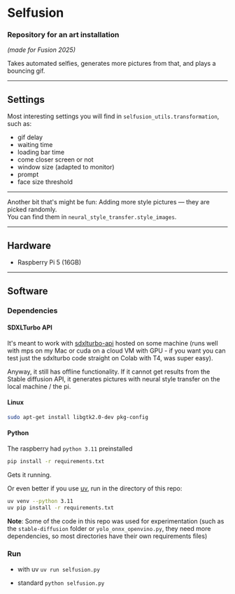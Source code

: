 # Selfusion
### Repository for an art installation  
*(made for Fusion 2025)*

Takes automated selfies, generates more pictures from that, and plays a bouncing gif.

---
## Settings
Most interesting settings you will find in `selfusion_utils.transformation`, such as:  
- gif delay  
- waiting time  
- loading bar time  
- come closer screen or not  
- window size (adapted to monitor)  
- prompt
- face size threshold

---
Another bit that's might be fun: Adding more style pictures — they are picked randomly.  
You can find them in `neural_style_transfer.style_images`.

---
## Hardware
- Raspberry Pi 5 (16GB)

---
## Software
### Dependencies

#### SDXLTurbo API
It's meant to work with [sdxlturbo-api](https://github.com/causeri3/sdxlturbo-api) hosted on some machine (runs well with mps on my Mac or cuda on a cloud VM with GPU - if you want you can test just the sdxlturbo code straight on Colab with T4, was super easy).

Anyway, it still has offline functionality. If it cannot get results from the Stable diffusion API, it generates pictures with neural style transfer on the local machine / the pi.


#### Linux

```bash
sudo apt-get install libgtk2.0-dev pkg-config
```

#### Python
The raspberry had `python 3.11` preinstalled

```bash
pip install -r requirements.txt
```
Gets it running.

Or even better if you use [uv](https://docs.astral.sh/uv/getting-started/installation/#__tabbed_1_1), run in the directory of this repo:
```sh
uv venv --python 3.11
uv pip install -r requirements.txt
```
**Note**:
Some of the code in this repo was used for experimentation (such as the `stable-diffusion` folder or `yolo_onnx_openvino.py`, they need more dependencies, so most directories have their own requirements files)


### Run
* with uv
 `uv run selfusion.py`

* standard
 `python selfusion.py`